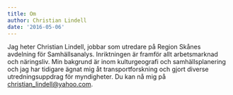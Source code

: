 ```yaml
---
title: Om
author: Christian Lindell
date: '2016-05-06'
---
```


Jag heter Christian Lindell, jobbar som utredare på Region Skånes avdelning för Samhällsanalys. Inriktningen är framför allt arbetsmarknad och näringsliv. Min bakgrund är inom kulturgeografi och samhällsplanering och jag har tidigare ägnat mig åt transportforskning och gjort diverse utredningsuppdrag för myndigheter. Du kan nå mig på christian_lindell@yahoo.com.
